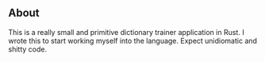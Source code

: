 ## About
This is a really small and primitive dictionary trainer application in Rust. I wrote this to start working myself into the language. Expect unidiomatic and shitty code.
